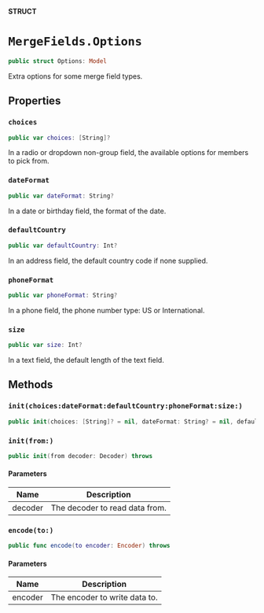 **STRUCT**

# `MergeFields.Options`

```swift
public struct Options: Model
```

Extra options for some merge field types.

## Properties
### `choices`

```swift
public var choices: [String]?
```

In a radio or dropdown non-group field, the available options for members to pick from.

### `dateFormat`

```swift
public var dateFormat: String?
```

In a date or birthday field, the format of the date.

### `defaultCountry`

```swift
public var defaultCountry: Int?
```

In an address field, the default country code if none supplied.

### `phoneFormat`

```swift
public var phoneFormat: String?
```

In a phone field, the phone number type: US or International.

### `size`

```swift
public var size: Int?
```

In a text field, the default length of the text field.

## Methods
### `init(choices:dateFormat:defaultCountry:phoneFormat:size:)`

```swift
public init(choices: [String]? = nil, dateFormat: String? = nil, defaultCountry: Int? = nil, phoneFormat: String? = nil, size: Int? = nil)
```

### `init(from:)`

```swift
public init(from decoder: Decoder) throws
```

#### Parameters

| Name | Description |
| ---- | ----------- |
| decoder | The decoder to read data from. |

### `encode(to:)`

```swift
public func encode(to encoder: Encoder) throws
```

#### Parameters

| Name | Description |
| ---- | ----------- |
| encoder | The encoder to write data to. |
